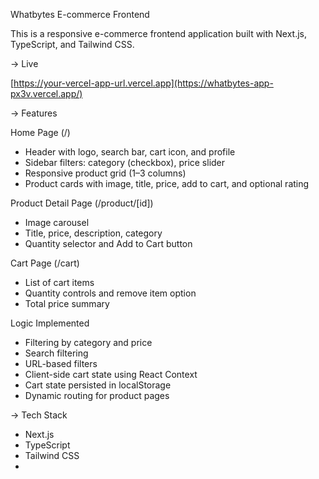 
 Whatbytes E-commerce Frontend

This is a responsive e-commerce frontend application built with Next.js, TypeScript, and Tailwind CSS.

-> Live 

[https://your-vercel-app-url.vercel.app](https://whatbytes-app-px3v.vercel.app/)

-> Features

 Home Page (/)
- Header with logo, search bar, cart icon, and profile
- Sidebar filters: category (checkbox), price slider
- Responsive product grid (1–3 columns)
- Product cards with image, title, price, add to cart, and optional rating

 Product Detail Page (/product/[id])
- Image carousel
- Title, price, description, category
- Quantity selector and Add to Cart button

 Cart Page (/cart)
- List of cart items
- Quantity controls and remove item option
- Total price summary

 Logic Implemented
- Filtering by category and price
- Search filtering
- URL-based filters
- Client-side cart state using React Context
- Cart state persisted in localStorage
- Dynamic routing for product pages

-> Tech Stack
- Next.js
- TypeScript
- Tailwind CSS
- 
